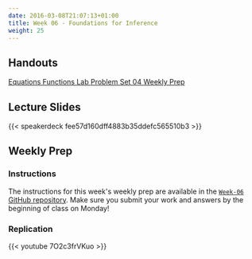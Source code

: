 ```yaml
---
date: 2016-03-08T21:07:13+01:00
title: Week 06 - Foundations for Inference
weight: 25
---
```


## Handouts

<a class="btn btn-primary btn-outline btn-xs{{end}}" href="https://github.com/slu-soc5050/Week-06/blob/master/Equations/week-06-equations.pdf" target="_blank"> Equations </a>
<a class="btn btn-primary btn-outline btn-xs{{end}}" href="https://github.com/slu-soc5050/Week-06/blob/master/Functions/week-06-rQuickRef.pdf" target="_blank"> Functions </a>
<a class="btn btn-primary btn-outline btn-xs{{end}}" href="https://github.com/slu-soc5050/Week-06/blob/master/Lab/week-06-lab.pdf" target="_blank"> Lab </a>
<a class="btn btn-primary btn-outline btn-xs{{end}}" href="https://github.com/slu-soc5050/Week-06/blob/master/PS-05/PS-05.pdf" target="_blank"> Problem Set 04 </a>
<a class="btn btn-primary btn-outline btn-xs{{end}}" href="https://github.com/slu-soc5050/Week-06/blob/master/WeeklyPrep/week-06-prep.pdf" target="_blank"> Weekly Prep </a>

## Lecture Slides
{{< speakerdeck fee57d160dff4883b35ddefc565510b3 >}}

## Weekly Prep
### Instructions
The instructions for this week's weekly prep are available in the [`Week-06` GitHub repository](https://github.com/slu-soc5050/Week-06/blob/master/WeeklyPrep/week-06-prep.pdf). Make sure you submit your work and answers by the beginning of class on Monday!

### Replication
{{< youtube 7O2c3frVKuo >}}